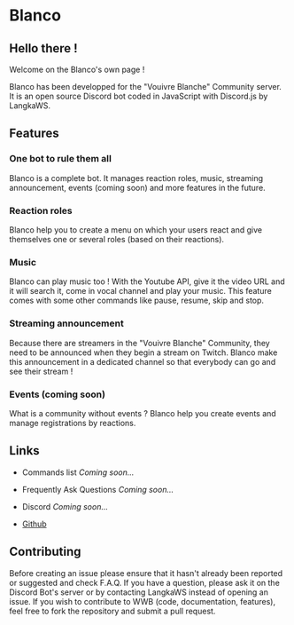 # Blanco

## Hello there !

Welcome on the Blanco's own page !

Blanco has been developped for the "Vouivre Blanche" Community server.
It is an open source Discord bot coded in JavaScript with Discord.js by LangkaWS.

## Features

### One bot to rule them all
Blanco is a complete bot. It manages reaction roles, music, streaming announcement, events (coming soon) and more features in the future.

### Reaction roles
Blanco help you to create a menu on which your users react and give themselves one or several roles (based on their reactions).

### Music
Blanco can play music too ! With the Youtube API, give it the video URL and it will search it, come in vocal channel and play your music.
This feature comes with some other commands like pause, resume, skip and stop.

### Streaming announcement
Because there are streamers in the "Vouivre Blanche" Community, they need to be announced when they begin a stream on Twitch. Blanco make this announcement in a dedicated channel so that everybody can go and see their stream !

### Events (coming soon)
What is a community without events ? Blanco help you create events and manage registrations by reactions.

## Links

* Commands list
*Coming soon...*

* Frequently Ask Questions
*Coming soon...*

* Discord
*Coming soon...*

* [Github](https://github.com/LangkaWS/Blanco)

## Contributing
Before creating an issue please ensure that it hasn't already been reported or suggested and check F.A.Q.
If you have a question, please ask it on the Discord Bot's server or by contacting LangkaWS instead of opening an issue.
If you wish to contribute to WWB (code, documentation, features), feel free to fork the repository and submit a pull request.
